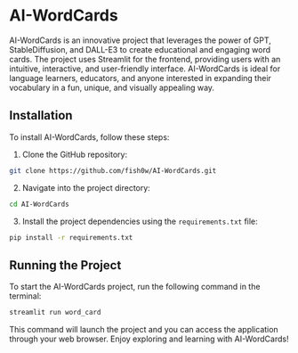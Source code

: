 # AI-WordCards

AI-WordCards is an innovative project that leverages the power of GPT, StableDiffusion, and DALL-E3 to create educational and engaging word cards. The project uses Streamlit for the frontend, providing users with an intuitive, interactive, and user-friendly interface. AI-WordCards is ideal for language learners, educators, and anyone interested in expanding their vocabulary in a fun, unique, and visually appealing way.

## Installation

To install AI-WordCards, follow these steps:

1. Clone the GitHub repository:
```bash
git clone https://github.com/fish0w/AI-WordCards.git
```

2. Navigate into the project directory:
```bash
cd AI-WordCards
```

3. Install the project dependencies using the `requirements.txt` file:
```bash
pip install -r requirements.txt
```

## Running the Project

To start the AI-WordCards project, run the following command in the terminal:

```bash
streamlit run word_card
```

This command will launch the project and you can access the application through your web browser. Enjoy exploring and learning with AI-WordCards!
